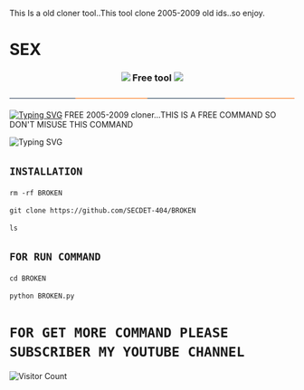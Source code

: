 
This Is a old cloner tool..This tool clone 2005-2009 old ids..so enjoy.

# SEX
<h3 align="center">
  <img src="https://emoji.discord.st/emojis/768b108d-274f-4f44-a634-8477b16efce7.gif" width="30">
   Free tool
  <img src="https://emoji.discord.st/emojis/768b108d-274f-4f44-a634-8477b16efce7.gif" width="30">
</h3>
 
<img align="center" alt="line" src="https://github.com/DalpatRathore/dalpatrathore/blob/main/assets/images/line-1.svg">
 
[![Typing SVG](https://readme-typing-svg.herokuapp.com?color=%23F70B10&size=27&lines=Free+For+All;Don't+forget+to+follow)](https://git.io/typing-svg)
FREE 2005-2009 cloner...THIS IS A FREE COMMAND SO DON'T MISUSE THIS COMMAND 


![Typing SVG](https://readme-typing-svg.herokuapp.com?font=Neuton&size=25&color=30FF40&background=000000&center=true&vCenter=true&width=360&height=60&lines=Hello+World%2C+SECDET+Here;today+I+will+Give+you+;how+to+Clone+2004-2010+Old+Id+%3Av)


## ``INSTALLATION``
`rm -rf BROKEN`


`git clone https://github.com/SECDET-404/BROKEN`

`ls`

## ``FOR RUN COMMAND``
`cd BROKEN`

`python BROKEN.py`


# `FOR GET MORE COMMAND PLEASE SUBSCRIBER MY YOUTUBE CHANNEL`





![Visitor Count](https://profile-counter.glitch.me/C4LLM3D3V1L/count.svg)
